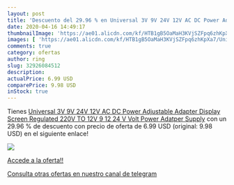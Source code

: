 ```yaml
---
layout: post
title: 'Descuento del 29.96 % en Universal 3V 9V 24V 12V AC DC Power Adju'
date: 2020-04-16 14:49:17
thumbnailImage: 'https://ae01.alicdn.com/kf/HTB1gB5OaMaH3KVjSZFpq6zhKpXa7/Universal-3V-9V-24V-12V-AC-DC-Power-Adjustable-Adapter-Display-Screen-Regulated-220V-TO-12V.jpg_350x350._SL200_.jpg'
images: [ 'https://ae01.alicdn.com/kf/HTB1gB5OaMaH3KVjSZFpq6zhKpXa7/Universal-3V-9V-24V-12V-AC-DC-Power-Adjustable-Adapter-Display-Screen-Regulated-220V-TO-12V.jpg_350x350._SL200_.jpg' ]
comments: true
category: ofertas
author: ring
slug: 32926084512
description:
actualPrice: 6.99 USD
comparePrice: 9.98 USD
inStock: true
---
```


Tienes [Universal 3V 9V 24V 12V AC DC Power Adjustable Adapter Display Screen Regulated 220V TO 12V 9 12 24 V Volt Power Adatper Supply](https://www.amazon.com/dp/32926084512/?tag=redken08-20) con un 29.96 % de descuento con precio de oferta de 6.99 USD (original: 9.98 USD) en el siguiente enlace!

[![](https://ae01.alicdn.com/kf/HTB1gB5OaMaH3KVjSZFpq6zhKpXa7/Universal-3V-9V-24V-12V-AC-DC-Power-Adjustable-Adapter-Display-Screen-Regulated-220V-TO-12V.jpg_350x350._SL200_.jpg)](https://www.amazon.com/dp/32926084512/?tag=redken08-20)

[Accede a la oferta!!](https://www.amazon.com/dp/32926084512/?tag=redken08-20)

[Consulta otras ofertas en nuestro canal de telegram](https://t.me/s/ofertas25)
